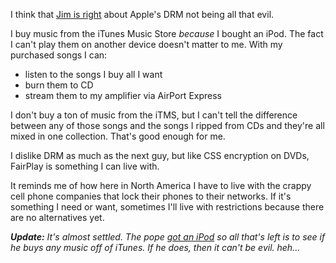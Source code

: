 I think that <a href="http://jim.roepcke.com/2006/03/02#item7471">Jim is right</a> about Apple's DRM not being all that evil.

I buy music from the iTunes Music Store *because* I bought an iPod. The fact I can't play them on another device doesn't matter to me. With my purchased songs I can:

 * listen to the songs I buy all I want
 * burn them to CD
 * stream them to my amplifier via AirPort Express

I don't buy a ton of music from the iTMS, but I can't tell the difference between any of those songs and the songs I ripped from CDs and they're all mixed in one collection. That's good enough for me.

I dislike DRM as much as the next guy, but like CSS encryption on DVDs, FairPlay is something I can live with.

It reminds me of how here in North America I have to live with the crappy cell phone companies that lock their phones to their networks. If it's something I need or want, sometimes I'll live with restrictions because there are no alternatives yet.

*__Update:__ It's almost settled. The pope <a href="http://www.catholicnews.com/data/stories/cns/0601282.htm">got an iPod</a> so all that's left is to see if he buys any music off of iTunes. If he does, then it can't be evil. heh...*
